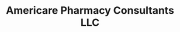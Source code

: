 ---
title: "Americare Pharmacy Consultants LLC"
url: /fairview/americare-pharmacy-consultants-llc/
shop: chemist
---